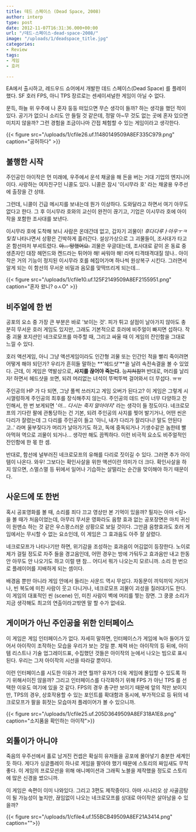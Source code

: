 ```yaml
---
title: 데드 스페이스 (Dead Space, 2008)
author: interp
type: post
date: 2012-11-07T16:31:36.000+00:00
url: "/데드-스페이스-dead-space-2008/"
image: "/uploads/1/deadspace_title.jpg"
categories:
- Review
tags:
- 게임
- 호러

---
```


EA에서 출시하고, 레드우드 쇼어에서 개발한 데드 스페이스(Dead Space) 를 플레이했다. SF 호러 FPS, 아니 TPS 장르로는 센세이셔널한 게임이 아닐 수 없다.

문득, 하늘 위 우주에 나 혼자 둥둥 떠있으면 무슨 생각이 들까? 하는 생각을 했던 적이 있다. 공기가 없으니 소리도 안 들릴 것 같은데, 정말 아\~무 것도 없는 곳에 혼자 있으면 미치지 않을까? 그런 경험을 조금이나마 간접 체험할 수 있는 게임이라고 생각한다.

{{< figure src="/uploads/1/cfile26.uf.11480149509A8EF335C979.png" caption="공허하다" >}}

## 불행한 시작

주인공인 아이작은 먼 미래에, 우주에서 운석 채굴을 해 돈을 버는 거대 기업의 엔지니어이다. 사랑하는 여자친구인 니콜도 있다. 니콜은 잠시 '이시무라 호' 라는 채굴용 우주선에 출장을 간 상태.

그런데, 니콜이 긴급 메시지를 보내는데 뭔가 이상하다. 도와달라고 하면서 여기 아무도 없다고 한다. 그 후 이시무라 호와의 교신이 완전이 끊기고, 기업은 이시무라 호에 아이작을 포함한 조사대를 보낸다. 

이시무라 호에 도착해 보니 사람은 온데간데 없고, 갑자기 괴물이! _후다다루ㅏ아우ㅜㅋ팇칰_ 나타나면서 상황은 긴박하게 흘러간다. 설상가상으로 그 괴물들이, 조사대가 타고 온 함선마저 부셔트렸다. ~~아… 망했어요.~~ 괴물은 우글대는데, 조사대로 같이 온 동료 중 생존자인 대장 헤먼드와 켄드라는 튀어야 해! 싸워야 해! 라며 티격태격대질 않나.. 아이작은 거의 기능이 정지된 이시무라 호를 헤집어가며 하나씩 원상복구 시킨다. 그러면서 알게 되는 이 함선의 무서운 비밀과 음모를 맞딱뜨리게 되는데... 

{{< figure src="/uploads/1/cfile10.uf.125F2149509A8EF2155951.png" caption="혼자 왔니? oㅅO" >}}

## 비주얼에 한 번

공포의 요소 중 가장 큰 부분은 바로 '보이는 것'. 피가 튀고 살점이 날아가지 않아도 충분히 무서운 호러 게임도 있지만, 그래도 기본적으로 호러에 비주얼이 빠지면 섭하다. 작중 괴물 포지션인 네크로모프를 마주할 때, 그리고 싸울 때 이 게임의 잔인함을 그대로 느낄 수 있다.

호러 액션게임, 아니 그냥 액션게임이라도 인간형 괴물 또는 인간인 적을 빨리 죽이려면 어떻게 해야 되던가? 우리가 흔히들 말하는 **'헤드샷'**을 날려 속전속결을 볼 수 있었다. 근데, 이 게임은 역발상으로, **사지를 끊어야 죽는다.** ~~능지처참?!~~ 반대로, 머리를 날리자! 하면서 헤드샷을 쏘면, 되려 머리없는 녀석이 뚜벅뚜벅 걸어와서 더 무섭다. ㅠㅠ

주인공의 HP 가 다 되면, 그냥 풀썩 쓰러지고 게임 오버가 된다고? 이 게임은 그렇게 시시껄렁하게 주인공의 최후를 장식해주지 않는다. 주인공의 데드 씬이 너무 다양하고 잔인해서, 한 번 보게되면 '_아...  다시는 죽지 말아야지_' 라는 생각이 들 정도이다. 네크로모프의 기다란 팔에 관통당하는 건 기본, 되려 주인공의 사지를 찢어 발기거나, 어떤 씬은 다리가 잘렸는데 그 다리를 주인공이 들고 '아니, 내가 다리가 잘리다니! 말도 안된다고..' 라며 울부짖다가 머리가 날아가기도 하고, 독에 중독되거나 기생수같은 놈한테 빨아먹혀 역으로 괴물이 되거나... 생각만 해도 끔찍하다. 이런 비극적 요소도 비주얼적인 잔인함에 한 몫 한 셈.

반대로, 함선에 널부러진 네크로모프의 유해를 다리로 짓이길 수 있다. 그러면 추가 아이템이 나온다. 와우! 그보다는 확인사살을 위한 액션이란 의미가 더 크다. 확인사살을 하지 않으면, 스멀스멀 등 뒤에서 일어나 기습하는 살떨리는 순간을 맞이해야 하기 때문이다.

## 사운드에 또 한번

혹시 공포영화를 볼 때, 소리를 죄다 끄고 영상만 본 기억이 있을까? 필자는 아마 <링>을 볼 때가 처음이었는데, 아무리 무서운 영화라도 음향 효과 없는 공포장면은 마치 귀신이 원맨쇼 하는 것 같은 우스꽝스러운 상황으로 보일 것이다. 그만큼 음향효과도 호러 게임에서는 무시할 수 없는 요소인데, 이 게임은 그 효과음도 아주 잘 살렸다.

네크로모프가 나타나기만 하면, 위기감을 조성하는 효과음이 어김없이 등장한다. 노이로제가 걸릴 정도로 자주 들을 경고음인데, 어떤 경우는 방에 가둬두고 효과음만 내고 한동안 아무도 안 나오기도 하고 이럴 땐 참... 어디서 뭐가 나오는지 모르니까. 소리 한 번으로 플레이어를 지배하게 되는 셈이다.

배경음 뿐만 아니라 게임 안에서 들리는 사운드 역시 무섭다. 자동문이 끼익끼익 거리거나, 빈 복도에 미친 사람이 웃고 다니거나, 네크로모프 괴물이 괴성을 질러대기도 한다. 이 게임의 대표적인 씬 (scene) 인, 미친 사람이 벽에 머리를 찧는 장면. 그 쿵쿵 소리가 지금 생각해도 최고의 연출이라고밖엔 말 할 수가 없네요.

## 게이머가 아닌 주인공을 위한 인터페이스

이 게임은 게임 인터페이스가 없다. 자세히 말하면, 인터페이스가 게임에 녹아 들어가 있어서 아이작이 조작하는 모습을 우리가 보는 것일 뿐. 체력 바는 아이작의 등 뒤에, 아이템 리스트나 기술 업그레이드표, 수집했던 것들은 아이작의 눈에서 나오는 빔으로 표시된다. 우리는 그저 아이작의 시선을 따라갈 뿐이다.

이런 인터페이스를 시도한 이유가 과연 뭘까? 유저가 더욱 게임에 몰입할 수 있도록 하기 위해서이진 않을까? 그리고 인터페이스를 다각화하기 위해 FPS 가 아닌 TPS 를 선택한 이유도 여기에 있을 것 같다. FPS의 경우 총구만 보이기 때문에 앞의 적만 보이지만, TPS의 경우, 상호작용할 수 있는 포인트를 확대함과 동시에, 부가적으로 등 뒤의 네크로모프가 팔을 휘젓는 모습마저 플레이어가 볼 수 있으니까.

{{< figure src="/uploads/1/cfile25.uf.205D3649509A8EF318A1E8.png" caption="소지품을 확인하는 아이작">}}

## 외톨이가 아니야

죽음의 우주선에서 홀로 남겨진 컨셉은 확실히 유저들을 공포에 몰아넣기 충분한 세계인 듯 하다. 게다가 싱글플레이 하나로 게임을 팔아야 했기 때문에 스토리의 짜임새도 무척 좋다. 이 게임의 프로모션을 위해 애니메이션과 그래픽 노블을 제작했을 정도로 스토리에 많은 신경을 썼으니까.

이 게임은 속편이 이미 나와있다. 그리고 3편도 제작중이다. 아마 시나리오 상 사골곰탕이 될 가능성이 높지만, 끊임없이 나오는 네크로모프를 상대로 아이작은 살아남을 수 있을까?

{{< figure src="/uploads/1/cfile4.uf.155BCB49509A8EF21A3414.png" caption="">}}